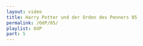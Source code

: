 ```yaml
---
layout: video
title: Harry Potter und der Orden des Penners 05
permalink: /OdP/05/
playlist: OdP
part: 5
---
```

